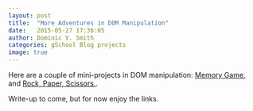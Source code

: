 ```yaml
---
layout: post
title:  "More Adventures in DOM Manipulation"
date:   2015-05-27 17:36:05
author: Dominic V. Smith
categories: gSchool Blog projects
image: true
---
```


Here are a couple of mini-projects in DOM manipulation: [Memory Game](http://415domsmith.github.io/memoryGame/), and [Rock, Paper, Scissors.](http://415domsmith.github.io/rockPaperScissors/).

Write-up to come, but for now enjoy the links.




